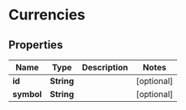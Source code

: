
# Currencies

## Properties
Name | Type | Description | Notes
------------ | ------------- | ------------- | -------------
**id** | **String** |  |  [optional]
**symbol** | **String** |  |  [optional]



